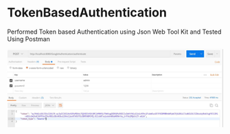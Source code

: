 # TokenBasedAuthentication
Performed Token based Authentication using Json Web Tool Kit and Tested Using Postman 

![alt text](token_based_authentication.JPG "Received Token on Successfull Login")

